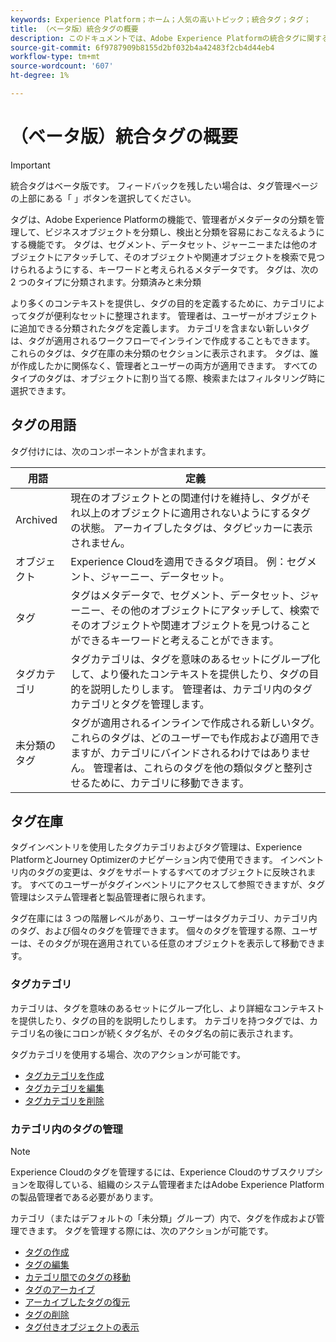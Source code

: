 ```yaml
---
keywords: Experience Platform；ホーム；人気の高いトピック；統合タグ；タグ；
title: （ベータ版）統合タグの概要
description: このドキュメントでは、Adobe Experience Platformの統合タグに関する情報を提供します
source-git-commit: 6f9787909b8155d2bf032b4a42483f2cb4d44eb4
workflow-type: tm+mt
source-wordcount: '607'
ht-degree: 1%

---
```


# （ベータ版）統合タグの概要

>[!IMPORTANT]
>
>統合タグはベータ版です。 フィードバックを残したい場合は、タグ管理ページの上部にある「 」ボタンを選択してください。

タグは、Adobe Experience Platformの機能で、管理者がメタデータの分類を管理して、ビジネスオブジェクトを分類し、検出と分類を容易におこなえるようにする機能です。 タグは、セグメント、データセット、ジャーニーまたは他のオブジェクトにアタッチして、そのオブジェクトや関連オブジェクトを検索で見つけられるようにする、キーワードと考えられるメタデータです。 タグは、次の 2 つのタイプに分類されます。分類済みと未分類

より多くのコンテキストを提供し、タグの目的を定義するために、カテゴリによってタグが便利なセットに整理されます。 管理者は、ユーザーがオブジェクトに追加できる分類されたタグを定義します。 カテゴリを含まない新しいタグは、タグが適用されるワークフローでインラインで作成することもできます。 これらのタグは、タグ在庫の未分類のセクションに表示されます。 タグは、誰が作成したかに関係なく、管理者とユーザーの両方が適用できます。 すべてのタイプのタグは、オブジェクトに割り当てる際、検索またはフィルタリング時に選択できます。

## タグの用語

タグ付けには、次のコンポーネントが含まれます。

| 用語 | 定義 |
| --- | --- |
| Archived | 現在のオブジェクトとの関連付けを維持し、タグがそれ以上のオブジェクトに適用されないようにするタグの状態。  アーカイブしたタグは、タグピッカーに表示されません。 |
| オブジェクト | Experience Cloudを適用できるタグ項目。  例：セグメント、ジャーニー、データセット。 |
| タグ | タグはメタデータで、セグメント、データセット、ジャーニー、その他のオブジェクトにアタッチして、検索でそのオブジェクトや関連オブジェクトを見つけることができるキーワードと考えることができます。 |
| タグカテゴリ | タグカテゴリは、タグを意味のあるセットにグループ化して、より優れたコンテキストを提供したり、タグの目的を説明したりします。  管理者は、カテゴリ内のタグカテゴリとタグを管理します。 |
| 未分類のタグ | タグが適用されるインラインで作成される新しいタグ。 これらのタグは、どのユーザーでも作成および適用できますが、カテゴリにバインドされるわけではありません。  管理者は、これらのタグを他の類似タグと整列させるために、カテゴリに移動できます。 |

## タグ在庫

タグインベントリを使用したタグカテゴリおよびタグ管理は、Experience PlatformとJourney Optimizerのナビゲーション内で使用できます。 インベントリ内のタグの変更は、タグをサポートするすべてのオブジェクトに反映されます。 すべてのユーザーがタグインベントリにアクセスして参照できますが、タグ管理はシステム管理者と製品管理者に限られます。

タグ在庫には 3 つの階層レベルがあり、ユーザーはタグカテゴリ、カテゴリ内のタグ、および個々のタグを管理できます。 個々のタグを管理する際、ユーザーは、そのタグが現在適用されている任意のオブジェクトを表示して移動できます。

### タグカテゴリ

カテゴリは、タグを意味のあるセットにグループ化し、より詳細なコンテキストを提供したり、タグの目的を説明したりします。 カテゴリを持つタグでは、カテゴリ名の後にコロンが続くタグ名が、そのタグ名の前に表示されます。

タグカテゴリを使用する場合、次のアクションが可能です。

* [タグカテゴリを作成](./ui/tags-categories.md#create-tag-category)
* [タグカテゴリを編集](./ui/tags-categories.md#edit-tag-category-edit-tag-category)
* [タグカテゴリを削除](./ui/tags-categories.md#delete-tag-category-delete-tag-category)

### カテゴリ内のタグの管理

>[!NOTE]
>
>Experience Cloudのタグを管理するには、Experience Cloudのサブスクリプションを取得している、組織のシステム管理者またはAdobe Experience Platformの製品管理者である必要があります。

カテゴリ（またはデフォルトの「未分類」グループ）内で、タグを作成および管理できます。 タグを管理する際には、次のアクションが可能です。

* [タグの作成](./ui/managing-tags.md#create-a-tag-create-tag)
* [タグの編集](./ui/managing-tags.md#edit-a-tag-edit-tag)
* [カテゴリ間でのタグの移動](./ui/managing-tags.md#move-a-tag-between-categories-move-tag)
* [タグのアーカイブ](./ui/managing-tags.md#archive-a-tag-archive-tag)
* [アーカイブしたタグの復元](./ui/managing-tags.md#restore-an-archived-tag-restore-archived-tag)
* [タグの削除](./ui/managing-tags.md#delete-a-tag-delete-tag)
* [タグ付きオブジェクトの表示](./ui/managing-tags.md#viewing-tagged-objects-view-tagged)
